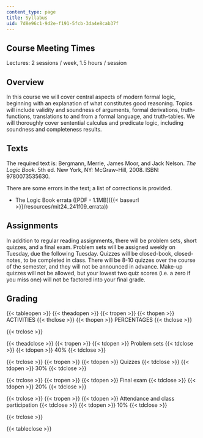 ```yaml
---
content_type: page
title: Syllabus
uid: 7d8e96c1-9d2e-f191-5fcb-3da4e8cab37f
---
```


Course Meeting Times
--------------------

Lectures: 2 sessions / week, 1.5 hours / session

Overview
--------

In this course we will cover central aspects of modern formal logic, beginning with an explanation of what constitutes good reasoning. Topics will include validity and soundness of arguments, formal derivations, truth-functions, translations to and from a formal language, and truth-tables. We will thoroughly cover sentential calculus and predicate logic, including soundness and completeness results.

Texts
-----

The required text is: Bergmann, Merrie, James Moor, and Jack Nelson. _The Logic Book_. 5th ed. New York, NY: McGraw-Hill, 2008. ISBN: 9780073535630.

There are some errors in the text; a list of corrections is provided.

*   The Logic Book errata ([PDF - 1.1MB]({{< baseurl >}}/resources/mit24_241f09_errata))

Assignments
-----------

In addition to regular reading assignments, there will be problem sets, short quizzes, and a final exam. Problem sets will be assigned weekly on Tuesday, due the following Tuesday. Quizzes will be closed-book, closed-notes, to be completed in class. There will be 8-10 quizzes over the course of the semester, and they will not be announced in advance. Make-up quizzes will not be allowed, but your lowest two quiz scores (i.e. a zero if you miss one) will not be factored into your final grade.

Grading
-------

{{< tableopen >}}
{{< theadopen >}}
{{< tropen >}}
{{< thopen >}}
ACTIVITIES
{{< thclose >}}
{{< thopen >}}
PERCENTAGES
{{< thclose >}}

{{< trclose >}}

{{< theadclose >}}
{{< tropen >}}
{{< tdopen >}}
Problem sets
{{< tdclose >}}
{{< tdopen >}}
40%
{{< tdclose >}}

{{< trclose >}}
{{< tropen >}}
{{< tdopen >}}
Quizzes
{{< tdclose >}}
{{< tdopen >}}
30%
{{< tdclose >}}

{{< trclose >}}
{{< tropen >}}
{{< tdopen >}}
Final exam
{{< tdclose >}}
{{< tdopen >}}
20%
{{< tdclose >}}

{{< trclose >}}
{{< tropen >}}
{{< tdopen >}}
Attendance and class participation
{{< tdclose >}}
{{< tdopen >}}
10%
{{< tdclose >}}

{{< trclose >}}

{{< tableclose >}}